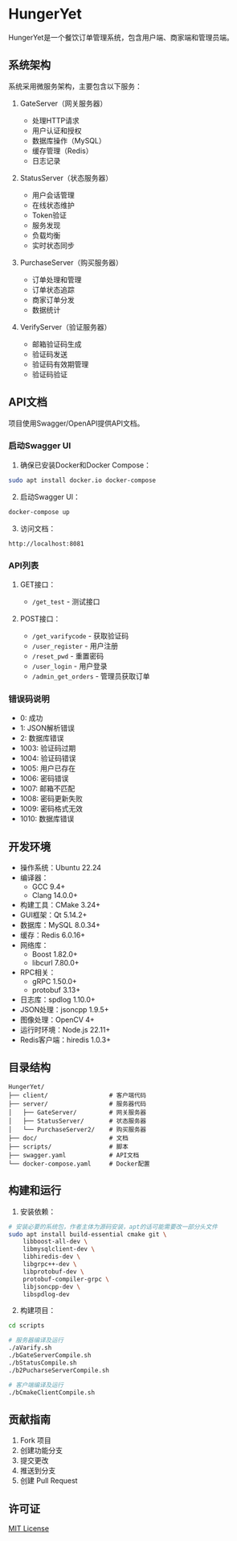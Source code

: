 # HungerYet

HungerYet是一个餐饮订单管理系统，包含用户端、商家端和管理员端。

## 系统架构

系统采用微服务架构，主要包含以下服务：

1. GateServer（网关服务器）

   - 处理HTTP请求
   - 用户认证和授权
   - 数据库操作（MySQL）
   - 缓存管理（Redis）
   - 日志记录
2. StatusServer（状态服务器）

   - 用户会话管理
   - 在线状态维护
   - Token验证
   - 服务发现
   - 负载均衡
   - 实时状态同步
3. PurchaseServer（购买服务器）

   - 订单处理和管理
   - 订单状态追踪
   - 商家订单分发
   - 数据统计
4. VerifyServer（验证服务器）

   - 邮箱验证码生成
   - 验证码发送
   - 验证码有效期管理
   - 验证码验证

## API文档

项目使用Swagger/OpenAPI提供API文档。

### 启动Swagger UI

1. 确保已安装Docker和Docker Compose：

```bash
sudo apt install docker.io docker-compose
```

2. 启动Swagger UI：

```bash
docker-compose up
```

3. 访问文档：

```
http://localhost:8081
```

### API列表

1. GET接口：

   - `/get_test` - 测试接口
2. POST接口：

   - `/get_varifycode` - 获取验证码
   - `/user_register` - 用户注册
   - `/reset_pwd` - 重置密码
   - `/user_login` - 用户登录
   - `/admin_get_orders` - 管理员获取订单

### 错误码说明

- 0: 成功
- 1: JSON解析错误
- 2: 数据库错误
- 1003: 验证码过期
- 1004: 验证码错误
- 1005: 用户已存在
- 1006: 密码错误
- 1007: 邮箱不匹配
- 1008: 密码更新失败
- 1009: 密码格式无效
- 1010: 数据库错误

## 开发环境

- 操作系统：Ubuntu 22.24
- 编译器：
  - GCC 9.4+
  - Clang 14.0.0+
- 构建工具：CMake 3.24+
- GUI框架：Qt 5.14.2+
- 数据库：MySQL 8.0.34+
- 缓存：Redis 6.0.16+
- 网络库：
  - Boost 1.82.0+
  - libcurl 7.80.0+
- RPC相关：
  - gRPC 1.50.0+
  - protobuf 3.13+
- 日志库：spdlog 1.10.0+
- JSON处理：jsoncpp 1.9.5+
- 图像处理：OpenCV 4+
- 运行时环境：Node.js 22.11+
- Redis客户端：hiredis 1.0.3+

## 目录结构

```
HungerYet/
├── client/           		# 客户端代码
├── server/           		# 服务器代码
│   ├── GateServer/   		# 网关服务器
│   ├── StatusServer/ 		# 状态服务器
│   └── PurchaseServer2/ 	# 购买服务器
├── doc/             		# 文档
├── scripts/         		# 脚本
├── swagger.yaml    		# API文档
└── docker-compose.yaml 	# Docker配置
```

## 构建和运行

1. 安装依赖：

```bash
# 安装必要的系统包，作者主体为源码安装，apt的话可能需要改一部分头文件
sudo apt install build-essential cmake git \
    libboost-all-dev \
    libmysqlclient-dev \
    libhiredis-dev \
    libgrpc++-dev \
    libprotobuf-dev \
    protobuf-compiler-grpc \
    libjsoncpp-dev \
    libspdlog-dev
```

2. 构建项目：

```bash
cd scripts

# 服务器编译及运行
./aVarify.sh
./bGateServerCompile.sh
./bStatusCompile.sh
./b2PucharseServerCompile.sh

# 客户端编译及运行
./bCmakeClientCompile.sh
```

## 贡献指南

1. Fork 项目
2. 创建功能分支
3. 提交更改
4. 推送到分支
5. 创建 Pull Request

## 许可证

[MIT License](LICENSE)
